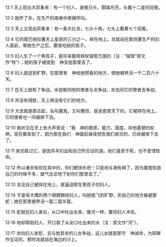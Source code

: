 <a id="1"></a>12:1  天上现出大异象来：有一个妇人，身披日头，脚踏月亮，头戴十二星的冠冕。  

<a id="2"></a>12:2  她怀了孕，在生产的艰难中疼痛呼叫。  

<a id="3"></a>12:3  天上又现出异象来：有一条大红龙，七头十角，七头上戴著七个冠冕。  

<a id="4"></a>12:4  它的尾巴拖拉著天上星辰的三分之一，摔在地上。龙就站在那将要生产的妇人面前，等她生产之后，要吞吃她的孩子。  

<a id="5"></a>12:5  妇人生了一个男孩子，是将来要用铁杖辖管万国的（注：“辖管”原文作“牧”）；她的孩子被提到　神宝座那里去了。  

<a id="6"></a>12:6  妇人就逃到旷野，在那里有　神给她预备的地方，使她被养活一千二百六十天。  

<a id="7"></a>12:7  在天上就有了争战。米迦勒同他的使者与龙争战，龙也同它的使者去争战，  

<a id="8"></a>12:8  并没有得胜，天上再没有它们的地方。  

<a id="9"></a>12:9  大龙就是那古蛇，名叫魔鬼，又叫撒但，是迷惑普天下的。它被摔在地上，它的使者也一同被摔下去。  

<a id="10"></a>12:10  我听见在天上有大声音说：“我　神的救恩、能力、国度，并他基督的权柄，现在都来到了，因为那在我们　神面前昼夜控告我们弟兄的，已经被摔下去了。  

<a id="11"></a>12:11  弟兄胜过它，是因羔羊的血和自己所见证的道。他们虽至于死，也不爱惜性命。  

<a id="12"></a>12:12  所以诸天和住在其中的，你们都快乐吧！只是地与海有祸了，因为魔鬼知道自己的时候不多，就气忿忿地下到你们那里去了。”  

<a id="13"></a>12:13  龙见自己被摔在地上，就逼迫那生男孩子的妇人。  

<a id="14"></a>12:14  于是有大鹰的两个翅膀赐给妇人，叫她能飞到旷野，到自己的地方躲避那蛇；她在那里被养活一载二载半载。  

<a id="15"></a>12:15  蛇就在妇人身后，从口中吐出水来，像河一样，要将妇人冲去。  

<a id="16"></a>12:16  地却帮助妇人，开口吞了从龙口吐出来的水（注：原文作“河”）。  

<a id="17"></a>12:17  龙向妇人发怒，去与她其余的儿女争战，这儿女就是那守　神诫命，为耶稣作见证的。那时龙就站在海边的沙上。  
